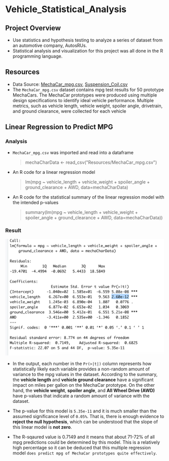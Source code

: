 # Vehicle_Statistical_Analysis

## Project Overview
* Use statistics and hypothesis testing to analyze a series of dataset from an automotive company, AutosRUs.
* Statistical analysis and visualization for this project was all done in the R programming language.

## Resources
* Data Source: [MechaCar_mpg.csv](Resources/MechaCar_mpg.csv), [Suspension_Coil.csv](Resources/Suspension_Coil.csv)
* The `MechaCar_mpg.csv` dataset contains mpg test results for 50 prototype MechaCars. The MechaCar prototypes were produced using multiple design specifications to identify ideal vehicle performance. Multiple metrics, such as vehicle length, vehicle weight, spoiler angle, drivetrain, and ground clearance, were collected for each vehicle

## Linear Regression to Predict MPG

### Analysis 
* `MechaCar_mpg.csv` was imported and read into a dataframe
    > mechaCharData <- read_csv("Resources/MechaCar_mpg.csv")
* An R code for a linear regression model
    > lm(mpg ~ vehicle_length + vehicle_weight + spoiler_angle + ground_clearance + AWD, data=mechaCharData)
* An R code for the statistical summary of the linear regression model with the intended p-values
    > summary(lm(mpg ~ vehicle_length + vehicle_weight + spoiler_angle + ground_clearance + AWD, data=mechaCharData))

### Result
![](Resources/summary_statistics.png)

* In the output, each number in the `Pr(>|t|)` column represents how statistically likely each variable provides a non-random amount of variance to the mpg values in the dataset. According to the summary, the **vehicle length** and **vehicle ground clearance** have a significant impact on miles per gallon on the MechaCar prototype. On the other hand, the **vehicle weight**, **spoiler angle**, and **All Wheel Drive (AWD)** have p-values that indicate a random amount of variance with the dataset.

* The p-value for this model is `5.35e-11` and it is much smaller than the assumed significance level of `0.05%`. That is, there is enough evidence to **reject the null hypothesis**, which can be understood that the slope of this linear model is **not zero**.

* The R-sqaured value is 0.7149 and it means that about 71-72% of all mpg predictions could be determined by this model. This is a  relatively high percentage so it can be deduced that this multiple regression model `does predict mpg of MechaCar prototypes quite effectively`.


